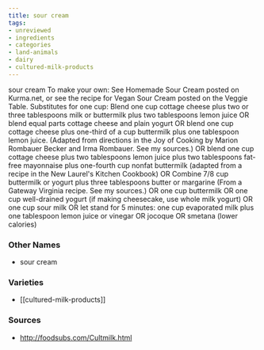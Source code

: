 ```yaml
---
title: sour cream
tags:
- unreviewed
- ingredients
- categories
- land-animals
- dairy
- cultured-milk-products
---
```

sour cream To make your own: See Homemade Sour Cream posted on Kurma.net, or see the recipe for Vegan Sour Cream posted on the Veggie Table. Substitutes for one cup: Blend one cup cottage cheese plus two or three tablespoons milk or buttermilk plus two tablespoons lemon juice OR blend equal parts cottage cheese and plain yogurt OR blend one cup cottage cheese plus one-third of a cup buttermilk plus one tablespoon lemon juice. (Adapted from directions in the Joy of Cooking by Marion Rombauer Becker and Irma Rombauer. See my sources.) OR blend one cup cottage cheese plus two tablespoons lemon juice plus two tablespoons fat-free mayonnaise plus one-fourth cup nonfat buttermilk (adapted from a recipe in the New Laurel's Kitchen Cookbook) OR Combine 7/8 cup buttermilk or yogurt plus three tablespoons butter or margarine (From a Gateway Virginia recipe. See my sources.) OR one cup buttermilk OR one cup well-drained yogurt (if making cheesecake, use whole milk yogurt) OR one cup sour milk OR let stand for 5 minutes: one cup evaporated milk plus one tablespoon lemon juice or vinegar OR jocoque OR smetana (lower calories)

### Other Names

* sour cream

### Varieties

* [[cultured-milk-products]]

### Sources
* http://foodsubs.com/Cultmilk.html
